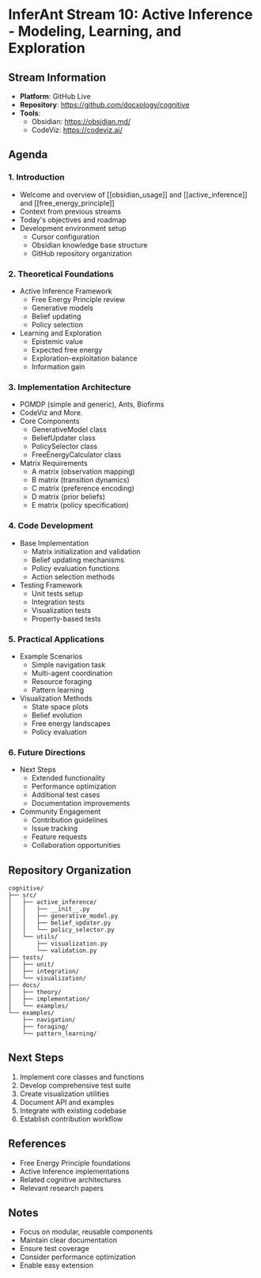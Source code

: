 # InferAnt Stream 10: Active Inference - Modeling, Learning, and Exploration

## Stream Information

- **Platform**: GitHub Live
- **Repository**: <https://github.com/docxology/cognitive>
- **Tools**:
  - Obsidian: <https://obsidian.md/>
  - CodeViz: <https://codeviz.ai/>

## Agenda

### 1. Introduction

- Welcome and overview of [[obsidian_usage]] and [[active_inference]] and [[free_energy_principle]]
- Context from previous streams
- Today's objectives and roadmap
- Development environment setup
  - Cursor configuration
  - Obsidian knowledge base structure
  - GitHub repository organization

### 2. Theoretical Foundations

- Active Inference Framework
  - Free Energy Principle review
  - Generative models
  - Belief updating
  - Policy selection
- Learning and Exploration
  - Epistemic value
  - Expected free energy
  - Exploration-exploitation balance
  - Information gain

### 3. Implementation Architecture

- POMDP (simple and generic), Ants, Biofirms
- CodeViz and More. 
- Core Components
  - GenerativeModel class
  - BeliefUpdater class
  - PolicySelector class
  - FreeEnergyCalculator class
- Matrix Requirements
  - A matrix (observation mapping)
  - B matrix (transition dynamics)
  - C matrix (preference encoding)
  - D matrix (prior beliefs)
  - E matrix (policy specification)

### 4. Code Development

- Base Implementation
  - Matrix initialization and validation
  - Belief updating mechanisms
  - Policy evaluation functions
  - Action selection methods
- Testing Framework
  - Unit tests setup
  - Integration tests
  - Visualization tests
  - Property-based tests

### 5. Practical Applications

- Example Scenarios
  - Simple navigation task
  - Multi-agent coordination
  - Resource foraging
  - Pattern learning
- Visualization Methods
  - State space plots
  - Belief evolution
  - Free energy landscapes
  - Policy evaluation

### 6. Future Directions

- Next Steps
  - Extended functionality
  - Performance optimization
  - Additional test cases
  - Documentation improvements
- Community Engagement
  - Contribution guidelines
  - Issue tracking
  - Feature requests
  - Collaboration opportunities

## Repository Organization

```
cognitive/
├── src/
│   ├── active_inference/
│   │   ├── __init__.py
│   │   ├── generative_model.py
│   │   ├── belief_updater.py
│   │   └── policy_selector.py
│   └── utils/
│       ├── visualization.py
│       └── validation.py
├── tests/
│   ├── unit/
│   ├── integration/
│   └── visualization/
├── docs/
│   ├── theory/
│   ├── implementation/
│   └── examples/
└── examples/
    ├── navigation/
    ├── foraging/
    └── pattern_learning/
```

## Next Steps

1. Implement core classes and functions
2. Develop comprehensive test suite
3. Create visualization utilities
4. Document API and examples
5. Integrate with existing codebase
6. Establish contribution workflow

## References

- Free Energy Principle foundations
- Active Inference implementations
- Related cognitive architectures
- Relevant research papers

## Notes

- Focus on modular, reusable components
- Maintain clear documentation
- Ensure test coverage
- Consider performance optimization
- Enable easy extension
